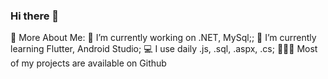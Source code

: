 ### Hi there 👋

🧐 More About Me:
🔭   I’m currently working on .NET, MySql;;
🌱   I’m currently learning Flutter, Android Studio;
💻   I use daily .js, .sql, .aspx, .cs;
👨🏻‍💻   Most of my projects are available on Github
